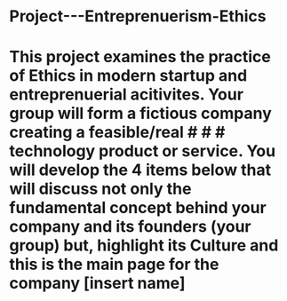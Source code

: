 # Project---Entreprenuerism-Ethics
# This project examines the practice of Ethics in modern startup and entreprenuerial acitivites. Your group will form a fictious company creating a feasible/real # # # technology product or service. You will develop the 4 items below that will discuss not only the fundamental concept behind your company and its founders (your group) but, highlight its Culture and this is the main page for the company [insert name]
